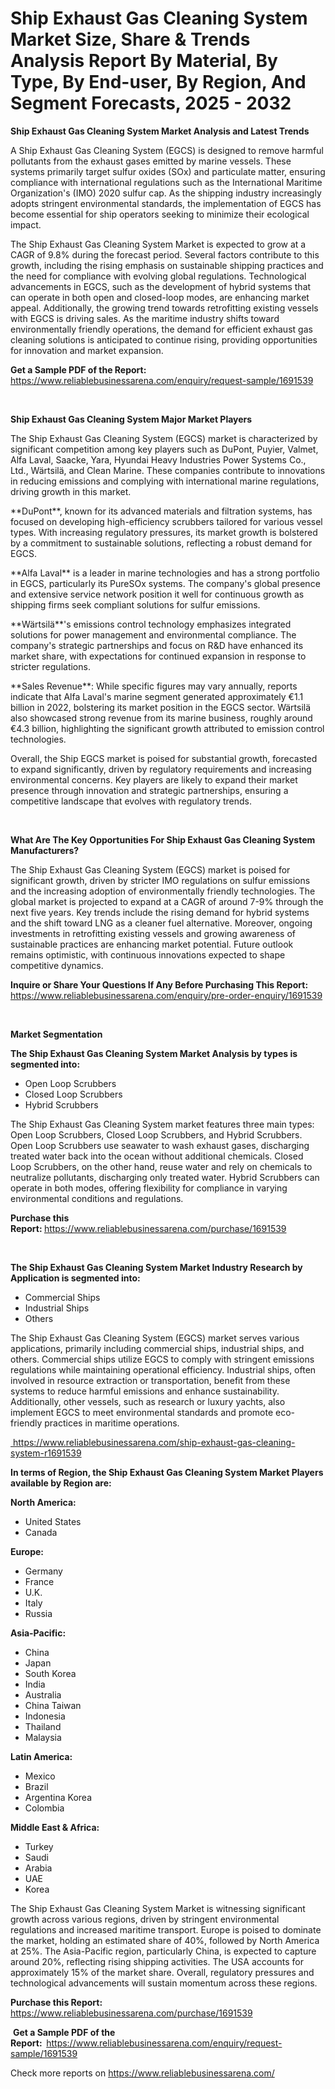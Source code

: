 <p><h1>Ship Exhaust Gas Cleaning System Market Size, Share & Trends Analysis Report By Material, By Type, By End-user, By Region, And Segment Forecasts, 2025 - 2032</h1></p><p><strong>Ship Exhaust Gas Cleaning System Market Analysis and Latest Trends</strong></p>
<p><p>A Ship Exhaust Gas Cleaning System (EGCS) is designed to remove harmful pollutants from the exhaust gases emitted by marine vessels. These systems primarily target sulfur oxides (SOx) and particulate matter, ensuring compliance with international regulations such as the International Maritime Organization's (IMO) 2020 sulfur cap. As the shipping industry increasingly adopts stringent environmental standards, the implementation of EGCS has become essential for ship operators seeking to minimize their ecological impact.</p><p>The Ship Exhaust Gas Cleaning System Market is expected to grow at a CAGR of 9.8% during the forecast period. Several factors contribute to this growth, including the rising emphasis on sustainable shipping practices and the need for compliance with evolving global regulations. Technological advancements in EGCS, such as the development of hybrid systems that can operate in both open and closed-loop modes, are enhancing market appeal. Additionally, the growing trend towards retrofitting existing vessels with EGCS is driving sales. As the maritime industry shifts toward environmentally friendly operations, the demand for efficient exhaust gas cleaning solutions is anticipated to continue rising, providing opportunities for innovation and market expansion.</p></p>
<p><strong>Get a Sample PDF of the Report:&nbsp;</strong> <a href="https://www.reliablebusinessarena.com/enquiry/request-sample/1691539?utm_campaign=1143&utm_medium=2&utm_source=Github&utm_content=ia&utm_term=07012025&utm_id=ship-exhaust-gas-cleaning-system">https://www.reliablebusinessarena.com/enquiry/request-sample/1691539</a></p>
<p>&nbsp;</p>
<p><strong>Ship Exhaust Gas Cleaning System Major Market Players</strong></p>
<p><p>The Ship Exhaust Gas Cleaning System (EGCS) market is characterized by significant competition among key players such as DuPont, Puyier, Valmet, Alfa Laval, Saacke, Yara, Hyundai Heavy Industries Power Systems Co., Ltd., Wärtsilä, and Clean Marine. These companies contribute to innovations in reducing emissions and complying with international marine regulations, driving growth in this market.</p><p>**DuPont**, known for its advanced materials and filtration systems, has focused on developing high-efficiency scrubbers tailored for various vessel types. With increasing regulatory pressures, its market growth is bolstered by a commitment to sustainable solutions, reflecting a robust demand for EGCS.</p><p>**Alfa Laval** is a leader in marine technologies and has a strong portfolio in EGCS, particularly its PureSOx systems. The company's global presence and extensive service network position it well for continuous growth as shipping firms seek compliant solutions for sulfur emissions.</p><p>**Wärtsilä**'s emissions control technology emphasizes integrated solutions for power management and environmental compliance. The company's strategic partnerships and focus on R&D have enhanced its market share, with expectations for continued expansion in response to stricter regulations.</p><p>**Sales Revenue**: While specific figures may vary annually, reports indicate that Alfa Laval's marine segment generated approximately €1.1 billion in 2022, bolstering its market position in the EGCS sector. Wärtsilä also showcased strong revenue from its marine business, roughly around €4.3 billion, highlighting the significant growth attributed to emission control technologies.</p><p>Overall, the Ship EGCS market is poised for substantial growth, forecasted to expand significantly, driven by regulatory requirements and increasing environmental concerns. Key players are likely to expand their market presence through innovation and strategic partnerships, ensuring a competitive landscape that evolves with regulatory trends.</p></p>
<p>&nbsp;</p>
<p><strong>What Are The Key Opportunities For Ship Exhaust Gas Cleaning System Manufacturers?</strong></p>
<p><p>The Ship Exhaust Gas Cleaning System (EGCS) market is poised for significant growth, driven by stricter IMO regulations on sulfur emissions and the increasing adoption of environmentally friendly technologies. The global market is projected to expand at a CAGR of around 7-9% through the next five years. Key trends include the rising demand for hybrid systems and the shift toward LNG as a cleaner fuel alternative. Moreover, ongoing investments in retrofitting existing vessels and growing awareness of sustainable practices are enhancing market potential. Future outlook remains optimistic, with continuous innovations expected to shape competitive dynamics.</p></p>
<p><strong>Inquire or Share Your Questions If Any Before Purchasing This Report:</strong> <a href="https://www.reliablebusinessarena.com/enquiry/pre-order-enquiry/1691539?utm_campaign=1143&utm_medium=2&utm_source=Github&utm_content=ia&utm_term=07012025&utm_id=ship-exhaust-gas-cleaning-system">https://www.reliablebusinessarena.com/enquiry/pre-order-enquiry/1691539</a></p>
<p>&nbsp;</p>
<p><strong>Market Segmentation</strong></p>
<p><strong>The Ship Exhaust Gas Cleaning System Market Analysis by types is segmented into:</strong></p>
<p><ul><li>Open Loop Scrubbers</li><li>Closed Loop Scrubbers</li><li>Hybrid Scrubbers</li></ul></p>
<p><p>The Ship Exhaust Gas Cleaning System market features three main types: Open Loop Scrubbers, Closed Loop Scrubbers, and Hybrid Scrubbers. Open Loop Scrubbers use seawater to wash exhaust gases, discharging treated water back into the ocean without additional chemicals. Closed Loop Scrubbers, on the other hand, reuse water and rely on chemicals to neutralize pollutants, discharging only treated water. Hybrid Scrubbers can operate in both modes, offering flexibility for compliance in varying environmental conditions and regulations.</p></p>
<p><strong>Purchase this Report:&nbsp;</strong><a href="https://www.reliablebusinessarena.com/purchase/1691539?utm_campaign=1143&utm_medium=2&utm_source=Github&utm_content=ia&utm_term=07012025&utm_id=ship-exhaust-gas-cleaning-system">https://www.reliablebusinessarena.com/purchase/1691539</a></p>
<p>&nbsp;</p>
<p><strong>The Ship Exhaust Gas Cleaning System Market Industry Research by Application is segmented into:</strong></p>
<p><ul><li>Commercial Ships</li><li>Industrial Ships</li><li>Others</li></ul></p>
<p><p>The Ship Exhaust Gas Cleaning System (EGCS) market serves various applications, primarily including commercial ships, industrial ships, and others. Commercial ships utilize EGCS to comply with stringent emissions regulations while maintaining operational efficiency. Industrial ships, often involved in resource extraction or transportation, benefit from these systems to reduce harmful emissions and enhance sustainability. Additionally, other vessels, such as research or luxury yachts, also implement EGCS to meet environmental standards and promote eco-friendly practices in maritime operations.</p></p>
<p><a href="https://www.reliablebusinessarena.com/ship-exhaust-gas-cleaning-system-r1691539?utm_campaign=1143&utm_medium=2&utm_source=Github&utm_content=ia&utm_term=07012025&utm_id=ship-exhaust-gas-cleaning-system">&nbsp;https://www.reliablebusinessarena.com/ship-exhaust-gas-cleaning-system-r1691539</a></p>
<p><strong>In terms of Region, the Ship Exhaust Gas Cleaning System Market Players available by Region are:</strong></p>
<p>
    <p> <strong> North America: </strong>
        <ul>
            <li>United States</li>
            <li>Canada</li>
        </ul>
        </p> 
    <p> <strong> Europe: </strong>
        <ul>
            <li>Germany</li>
            <li>France</li>
            <li>U.K.</li>
            <li>Italy</li>
            <li>Russia</li>
        </ul>
        </p> 
    <p> <strong> Asia-Pacific: </strong>
        <ul>
            <li>China</li>
            <li>Japan</li>
            <li>South Korea</li>
            <li>India</li>
            <li>Australia</li>
            <li>China Taiwan</li>
            <li>Indonesia</li>
            <li>Thailand</li>
            <li>Malaysia</li>
        </ul>
        </p> 
    <p> <strong> Latin America: </strong>
        <ul>
            <li>Mexico</li>
            <li>Brazil</li>
            <li>Argentina Korea</li>
            <li>Colombia</li>
        </ul>
        </p> 
    <p> <strong> Middle East & Africa: </strong>
        <ul>
            <li>Turkey</li>
            <li>Saudi</li>
            <li>Arabia</li>
            <li>UAE</li>
            <li>Korea</li>
        </ul>
    </p>
    </p>
<p><p>The Ship Exhaust Gas Cleaning System Market is witnessing significant growth across various regions, driven by stringent environmental regulations and increased maritime transport. Europe is poised to dominate the market, holding an estimated share of 40%, followed by North America at 25%. The Asia-Pacific region, particularly China, is expected to capture around 20%, reflecting rising shipping activities. The USA accounts for approximately 15% of the market share. Overall, regulatory pressures and technological advancements will sustain momentum across these regions.</p></p>
<p><strong>Purchase this Report: </strong><a href="https://www.reliablebusinessarena.com/purchase/1691539?utm_campaign=1143&utm_medium=2&utm_source=Github&utm_content=ia&utm_term=07012025&utm_id=ship-exhaust-gas-cleaning-system">https://www.reliablebusinessarena.com/purchase/1691539</a></p>
<p>&nbsp;<strong>Get a Sample PDF of the Report:&nbsp;&nbsp;</strong><a href="https://www.reliablebusinessarena.com/enquiry/request-sample/1691539?utm_campaign=1143&utm_medium=2&utm_source=Github&utm_content=ia&utm_term=07012025&utm_id=ship-exhaust-gas-cleaning-system">https://www.reliablebusinessarena.com/enquiry/request-sample/1691539</a></p>
<p><strong></strong></p>
<p>Check more reports on <a href="https://www.reliablebusinessarena.com/?utm_campaign=1143&utm_medium=2&utm_source=Github&utm_content=ia&utm_term=07012025&utm_id=ship-exhaust-gas-cleaning-system">https://www.reliablebusinessarena.com/</a></p>